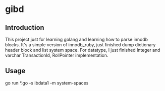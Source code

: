 # gibd
## Introduction
This project just for learning golang and learning how to parse innodb blocks. It's a simple version of innodb_ruby, just finished dump dictionary header block and list system space. For datatype, I just finished Integer and varchar TransactionId, RollPointer implementation.

## Usage
 go run *.go -s ibdata1 -m system-spaces
